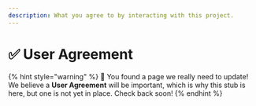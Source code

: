 ```yaml
---
description: What you agree to by interacting with this project.
---
```


# ✅ User Agreement

{% hint style="warning" %}
🐣 You found a page we really need to update! We believe a **User Agreement** will be important, which is why this stub is here, but one is not yet in place. Check back soon!
{% endhint %}
